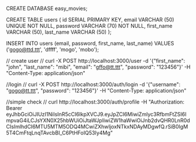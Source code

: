 CREATE DATABASE easy_movies;

CREATE TABLE users (
   id SERIAL PRIMARY KEY,
   email VARCHAR (50) UNIQUE NOT NULL,
   password VARCHAR (70) NOT NULL,
   first_name VARCHAR (50),
   last_name VARCHAR (50)
);

INSERT INTO users (email, password, first_name, last_name)
VALUES ('gogo@ttd.ttt', 'dffff', 'mogo', 'mobo');

// create user
// curl -X POST http://localhost:3000/user -d '{"first_name": "john", "last_name": "mibi", "email": "gffo@tt.ttt", "password": "123456"}' -H "Content-Type: application/json"

//login
// curl -X POST http://localhost:3000/auth/login -d '{"username": "gogo@tt.ttt", "password": "123456"}' -H "Content-Type: application/json"

//simple check
// curl http://localhost:3000/auth/profile -H "Authorization: Bearer eyJhbGciOiJIUzI1NiIsInR5cCI6IkpXVCJ9.eyJpZCI6MiwiZmlyc3RfbmFtZSI6ImpvaG4iLCJsYXN0X25hbWUiOiJtaWJpIiwiZW1haWwiOiJnb2dvQHR0LnR0dCIsImlhdCI6MTU5MTM5ODQ4MCwiZXhwIjoxNTkxNDAyMDgwfQ.rSiB0IgM5T4CmFtqLnqTAvcbBI_C6PtHFoIQ53Iy4Mg"